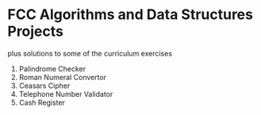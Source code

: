 # FCC Algorithms and Data Structures Projects 
plus solutions to some of the curriculum exercises

1. Palindrome Checker
2. Roman Numeral Convertor 
3. Ceasars Cipher
4. Telephone Number Validator 
5. Cash Register



